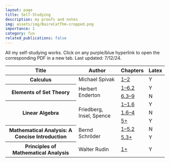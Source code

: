 ```yaml
---
layout: page
title: Self-Studying
description: my proofs and notes
img: assets/img/BaireCatThm-cropped.png
importance: 1
category: fun
related_publications: false
---
```


All my self-studying works. Click on any purple/blue hyperlink to open the corresponding PDF in a new tab. Last updated: 7/12/24.

<table class="table">
  <thead>
    <tr>
      <th scope="col">Title</th>
      <th scope="col">Author</th>
      <th scope="col">Chapters</th>
      <th scope="col">Latex</th>
    </tr>
  </thead>
  <tbody>
    <tr>
      <th scope="row">Calculus</th>
      <td>Michael Spivak</td>
      <td><a href="https://grassglass.github.io/assets/pdf/Self-Study-PDFs/Spivak's-Calculus.pdf" target="_blank">1–2</a></td>
      <td>Y</td>
    </tr>
    <tr>
      <th scope="row" rowspan=2>Elements of Set Theory</th>
      <td rowspan=2>Herbert Enderton</td>
      <td><a href="https://grassglass.github.io/assets/pdf/Self-Study-PDFs/Enderton'sElementsofSetTheory.pdf" target="_blank">1–6.2</a></td>
      <td>Y</td>
    </tr>
    <tr>
      <td><a href="https://grassglass.github.io/assets/pdf/Self-Study-PDFs/Enderton-Handwritten.pdf" target="_blank">6.3–9</a></td>
      <td colspan="2">N</td>
    </tr>
    <tr>
      <th scope="row" rowspan=3>Linear Algebra</th>
      <td rowspan=3>Friedberg, Insel, Spence</td>
      <td><a href="https://grassglass.github.io/assets/pdf/Self-Study-PDFs/Linear-Algebra-By-FIS.pdf" target="_blank">1–1.6</a></td>
      <td>Y</td>
    </tr>
    <tr>
      <td><a href="https://grassglass.github.io/assets/pdf/Self-Study-PDFs/FIS-Handwritten.pdf" target="_blank">1.6–4</a></td>
      <td colspan="2">N</td>
    </tr>
    <tr>
      <td><a href="https://grassglass.github.io/assets/pdf/Self-Study-PDFs/FIS-new.pdf" target="_blank">5+</a></td>
      <td colspan="2">Y</td>
    </tr>
    <tr>
      <th scope="row" rowspan=2>Mathematical Analysis: A Concise Introduction</th>
      <td rowspan=2>Bernd Schröder</td>
      <td><a href="https://grassglass.github.io/assets/pdf/Self-Study-PDFs/Schroder-Handwritten.pdf" target="_blank">1–5.2</a></td>
      <td>N</td>
    </tr>
    <tr>
      <td><a href="https://grassglass.github.io/assets/pdf/Self-Study-PDFs/Schroder.pdf" target="_blank">5.3+</a></td>
      <td colspan="2">Y</td>
    </tr>
    <tr>
      <th scope="row">Principles of Mathematical Analysis</th>
      <td>Walter Rudin</td>
      <td><a href="https://grassglass.github.io/assets/pdf/Self-Study-PDFs/Rudin.pdf" target="_blank">1+</a></td>
      <td>Y</td>
    </tr>
  </tbody>
</table>